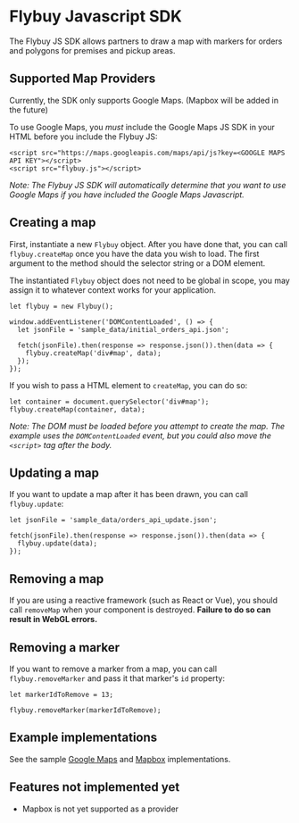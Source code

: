 # Flybuy Javascript SDK

The Flybuy JS SDK allows partners to draw a map with markers for orders and polygons for premises and pickup areas.

## Supported Map Providers

Currently, the SDK only supports Google Maps. (Mapbox will be added in the future)

To use Google Maps, you *must* include the Google Maps JS SDK in your HTML before you include the Flybuy JS:
```
<script src="https://maps.googleapis.com/maps/api/js?key=<GOOGLE MAPS API KEY"></script>
<script src="flybuy.js"></script>
```

_Note: The Flybuy JS SDK will automatically determine that you want to use Google Maps if you have included the Google Maps Javascript._

## Creating a map

First, instantiate a new `Flybuy` object. After you have done that, you can call `flybuy.createMap` once you have the data you wish to load. The first argument to the method should the selector string or a DOM element.

The instantiated `Flybuy` object does not need to be global in scope, you may assign it to whatever context works for your application.

```
let flybuy = new Flybuy();

window.addEventListener('DOMContentLoaded', () => {
  let jsonFile = 'sample_data/initial_orders_api.json';

  fetch(jsonFile).then(response => response.json()).then(data => {
    flybuy.createMap('div#map', data);
  });
});
```

If you wish to pass a HTML element to `createMap`, you can do so:

```
let container = document.querySelector('div#map');
flybuy.createMap(container, data);
```

_Note: The DOM must be loaded before you attempt to create the map. The example uses the `DOMContentLoaded` event, but you could also move the `<script>` tag after the body._

## Updating a map

If you want to update a map after it has been drawn, you can call `flybuy.update`:
```
let jsonFile = 'sample_data/orders_api_update.json';

fetch(jsonFile).then(response => response.json()).then(data => {
  flybuy.update(data);
});
```

## Removing a map

If you are using a reactive framework (such as React or Vue), you should call `removeMap` when your component is destroyed. **Failure to do so can result in WebGL errors.**

## Removing a marker

If you want to remove a marker from a map, you can call `flybuy.removeMarker` and pass it that marker's `id` property:
```
let markerIdToRemove = 13;

flybuy.removeMarker(markerIdToRemove);
```

## Example implementations

See the sample [Google Maps](google.html) and [Mapbox](mapbox.html) implementations.

## Features not implemented yet

* Mapbox is not yet supported as a provider
